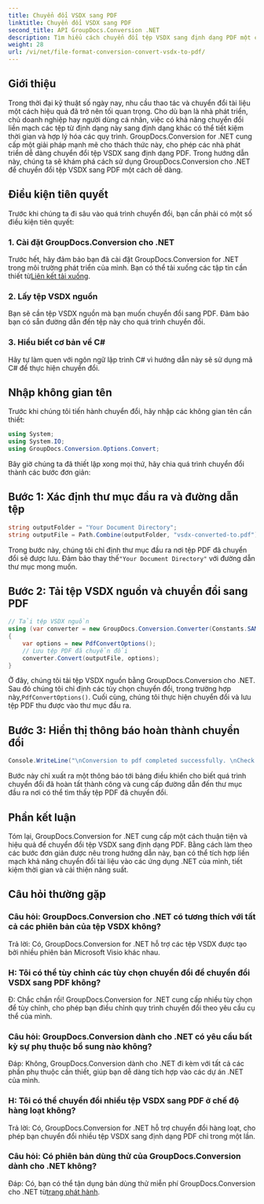 ```yaml
---
title: Chuyển đổi VSDX sang PDF
linktitle: Chuyển đổi VSDX sang PDF
second_title: API GroupDocs.Conversion .NET
description: Tìm hiểu cách chuyển đổi tệp VSDX sang định dạng PDF một cách dễ dàng bằng GroupDocs.Conversion for .NET. Tăng năng suất của bạn.
weight: 28
url: /vi/net/file-format-conversion-convert-vsdx-to-pdf/
---
```

## Giới thiệu
Trong thời đại kỹ thuật số ngày nay, nhu cầu thao tác và chuyển đổi tài liệu một cách hiệu quả đã trở nên tối quan trọng. Cho dù bạn là nhà phát triển, chủ doanh nghiệp hay người dùng cá nhân, việc có khả năng chuyển đổi liền mạch các tệp từ định dạng này sang định dạng khác có thể tiết kiệm thời gian và hợp lý hóa các quy trình. GroupDocs.Conversion for .NET cung cấp một giải pháp mạnh mẽ cho thách thức này, cho phép các nhà phát triển dễ dàng chuyển đổi tệp VSDX sang định dạng PDF. Trong hướng dẫn này, chúng ta sẽ khám phá cách sử dụng GroupDocs.Conversion cho .NET để chuyển đổi tệp VSDX sang PDF một cách dễ dàng.
## Điều kiện tiên quyết
Trước khi chúng ta đi sâu vào quá trình chuyển đổi, bạn cần phải có một số điều kiện tiên quyết:
### 1. Cài đặt GroupDocs.Conversion cho .NET
 Trước hết, hãy đảm bảo bạn đã cài đặt GroupDocs.Conversion for .NET trong môi trường phát triển của mình. Bạn có thể tải xuống các tập tin cần thiết từ[Liên kết tải xuống](https://releases.groupdocs.com/conversion/net/).
### 2. Lấy tệp VSDX nguồn
Bạn sẽ cần tệp VSDX nguồn mà bạn muốn chuyển đổi sang PDF. Đảm bảo bạn có sẵn đường dẫn đến tệp này cho quá trình chuyển đổi.
### 3. Hiểu biết cơ bản về C#
Hãy tự làm quen với ngôn ngữ lập trình C# vì hướng dẫn này sẽ sử dụng mã C# để thực hiện chuyển đổi.

## Nhập không gian tên
Trước khi chúng tôi tiến hành chuyển đổi, hãy nhập các không gian tên cần thiết:
```csharp
using System;
using System.IO;
using GroupDocs.Conversion.Options.Convert;
```

Bây giờ chúng ta đã thiết lập xong mọi thứ, hãy chia quá trình chuyển đổi thành các bước đơn giản:
## Bước 1: Xác định thư mục đầu ra và đường dẫn tệp
```csharp
string outputFolder = "Your Document Directory";
string outputFile = Path.Combine(outputFolder, "vsdx-converted-to.pdf");
```
 Trong bước này, chúng tôi chỉ định thư mục đầu ra nơi tệp PDF đã chuyển đổi sẽ được lưu. Đảm bảo thay thế`"Your Document Directory"` với đường dẫn thư mục mong muốn.
## Bước 2: Tải tệp VSDX nguồn và chuyển đổi sang PDF
```csharp
// Tải tệp VSDX nguồn
using (var converter = new GroupDocs.Conversion.Converter(Constants.SAMPLE_VSDX))
{
    var options = new PdfConvertOptions();
    // Lưu tệp PDF đã chuyển đổi
    converter.Convert(outputFile, options);
}
```
 Ở đây, chúng tôi tải tệp VSDX nguồn bằng GroupDocs.Conversion cho .NET. Sau đó chúng tôi chỉ định các tùy chọn chuyển đổi, trong trường hợp này,`PdfConvertOptions()`. Cuối cùng, chúng tôi thực hiện chuyển đổi và lưu tệp PDF thu được vào thư mục đầu ra.
## Bước 3: Hiển thị thông báo hoàn thành chuyển đổi
```csharp
Console.WriteLine("\nConversion to pdf completed successfully. \nCheck output in {0}", outputFolder);
```
Bước này chỉ xuất ra một thông báo tới bảng điều khiển cho biết quá trình chuyển đổi đã hoàn tất thành công và cung cấp đường dẫn đến thư mục đầu ra nơi có thể tìm thấy tệp PDF đã chuyển đổi.

## Phần kết luận
Tóm lại, GroupDocs.Conversion for .NET cung cấp một cách thuận tiện và hiệu quả để chuyển đổi tệp VSDX sang định dạng PDF. Bằng cách làm theo các bước đơn giản được nêu trong hướng dẫn này, bạn có thể tích hợp liền mạch khả năng chuyển đổi tài liệu vào các ứng dụng .NET của mình, tiết kiệm thời gian và cải thiện năng suất.
## Câu hỏi thường gặp
### Câu hỏi: GroupDocs.Conversion cho .NET có tương thích với tất cả các phiên bản của tệp VSDX không?
Trả lời: Có, GroupDocs.Conversion for .NET hỗ trợ các tệp VSDX được tạo bởi nhiều phiên bản Microsoft Visio khác nhau.
### H: Tôi có thể tùy chỉnh các tùy chọn chuyển đổi để chuyển đổi VSDX sang PDF không?
Đ: Chắc chắn rồi! GroupDocs.Conversion for .NET cung cấp nhiều tùy chọn để tùy chỉnh, cho phép bạn điều chỉnh quy trình chuyển đổi theo yêu cầu cụ thể của mình.
### Câu hỏi: GroupDocs.Conversion dành cho .NET có yêu cầu bất kỳ sự phụ thuộc bổ sung nào không?
Đáp: Không, GroupDocs.Conversion dành cho .NET đi kèm với tất cả các phần phụ thuộc cần thiết, giúp bạn dễ dàng tích hợp vào các dự án .NET của mình.
### H: Tôi có thể chuyển đổi nhiều tệp VSDX sang PDF ở chế độ hàng loạt không?
Trả lời: Có, GroupDocs.Conversion for .NET hỗ trợ chuyển đổi hàng loạt, cho phép bạn chuyển đổi nhiều tệp VSDX sang định dạng PDF chỉ trong một lần.
### Câu hỏi: Có phiên bản dùng thử của GroupDocs.Conversion dành cho .NET không?
 Đáp: Có, bạn có thể tận dụng bản dùng thử miễn phí GroupDocs.Conversion cho .NET từ[trang phát hành](https://releases.groupdocs.com/).